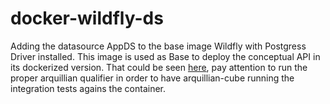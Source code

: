 # docker-wildfly-ds

Adding the datasource AppDS to the base image Wildfly with Postgress Driver installed. This image is used as Base to deploy
the conceptual API in its dockerized version. That could be seen [here](https://github.com/adriano-fonseca/PlayWithJEE), pay attention to run the proper arquillian qualifier
in order to have arquillian-cube running the integration tests agains the container.
